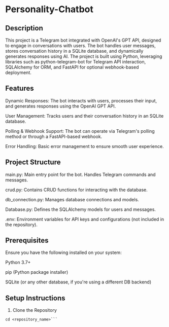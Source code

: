 # Personality-Chatbot


## Description

This project is a Telegram bot integrated with OpenAI's GPT API, designed to engage in conversations with users. The bot handles user messages, stores conversation history in a SQLite database, and dynamically generates responses using AI. The project is built using Python, leveraging libraries such as python-telegram-bot for Telegram API interaction, SQLAlchemy for ORM, and FastAPI for optional webhook-based deployment.


## Features

Dynamic Responses: The bot interacts with users, processes their input, and generates responses using the OpenAI GPT API.

User Management: Tracks users and their conversation history in an SQLite database.

Polling & Webhook Support: The bot can operate via Telegram's polling method or through a FastAPI-based webhook.

Error Handling: Basic error management to ensure smooth user experience.


## Project Structure

main.py: Main entry point for the bot. Handles Telegram commands and messages.

crud.py: Contains CRUD functions for interacting with the database.

db_connection.py: Manages database connections and models.

Database.py: Defines the SQLAlchemy models for users and messages.

.env: Environment variables for API keys and configurations (not included in the repository).


## Prerequisites

Ensure you have the following installed on your system:

Python 3.7+

pip (Python package installer)

SQLite (or any other database, if you're using a different DB backend)


## Setup Instructions

1. Clone the Repository

```git clone <repository_url>
cd <repository_name>```




